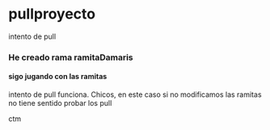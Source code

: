 # pullproyecto
intento de pull
### He creado rama ramitaDamaris
#### sigo jugando con las ramitas
intento de pull funciona. Chicos, en este caso si no modificamos las ramitas no tiene sentido probar los pull


ctm